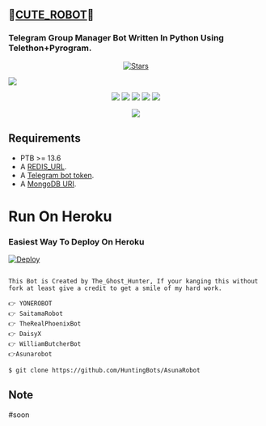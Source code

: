 ## 🌟[CUTE_ROBOT](https://telegram.dog/My_CUTE_ROBOT)🌟
### Telegram Group Manager Bot Written In Python Using Telethon+Pyrogram.

<p align="center">
    <a href="https://github.com/KINGOFASURA/CUTE_ROBOT/stargazers"><img src="https://img.shields.io/github/stars/KINGOFASURA/CUTE_ROBOT?label=Stars&style=flat-square&logo=github&color=teal" alt="Stars" /></a>
</p>

 <a href="http://t.me/My_CUTE_ROBOT" alt="CUTE_ROBOT"> <img src="https://img.shields.io/badge/%F0%9F%A4%96%20-CUTE_ROBOT On Telegram!-GREEN" /> </a>


<p align="center">
    <a href="https://github.com/KINGOFASURA/CUTE_ROBOT"> <img src="https://img.shields.io/github/repo-size/KINGOFASURA/CUTE_ROBOT?color=fuchsia&logo=github&logoColor=red&style=for-the-badge" /></a>
    <a href="https://github.com/KINGOFASURA/CUTE_ROBOT/commits/Sahil"> <img src="https://img.shields.io/github/last-commit/HuntingBots/AsunaRobot?color=indigo&logo=github&logoColor=green&style=for-the-badge" /></a>
    <a href="https://github.com/KINGOFASURA/CUTE_ROBOT/issues"> <img src="https://img.shields.io/github/issues/HuntingBots/AsunaRobot?color=green&logo=github&logoColor=yellow&style=for-the-badge" /></a>
    <a href="https://github.com/HuntingBots/AsunaRobot/network/members"> <img src="https://img.shields.io/github/forks/HuntingBots/AsunaRobot?color=olive&logo=github&logoColor=maroon&style=for-the-badge" /></a>  
    <a href="https://pypi.org/project/telethon/"> <img src="https://img.shields.io/pypi/v/telethon?color=aqua&label=telethon&logo=python&logoColor=blue&style=for-the-badge" /></a>
</p>

<p align="center">
  <img src="https://telegra.ph/file/4977514f30ff13c11363b.jpg">
</p>

## Requirements

- PTB >= 13.6
- A [REDIS_URL](https://redis.com).
- A [Telegram bot token](https://t.me/botfather).
- A [MongoDB URI](https://telegra.ph/How-To-get-Mongodb-URI-04-06).


# Run On Heroku

### Easiest Way To Deploy On Heroku 


[![Deploy](https://www.herokucdn.com/deploy/button.svg)](https://heroku.com/deploy?template=https://github.com/HuntingBots/AsunaRobot/)

```

This Bot is Created by The_Ghost_Hunter, If your kanging this without fork at least give a credit to get a smile of my hard work.
 
👉 YONEROBOT
👉 SaitamaRobot 
👉 TheRealPhoenixBot
👉 DaisyX 
👉 WilliamButcherBot
👉Asunarobot

$ git clone https://github.com/HuntingBots/AsunaRobot

```



## Note


#soon
